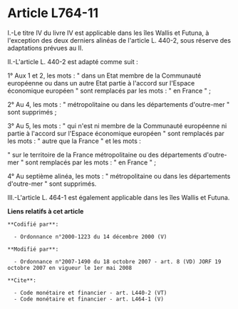 # Article L764-11

I.-Le titre IV du livre IV est applicable dans les îles Wallis et Futuna, à l'exception des deux derniers alinéas de
l'article L. 440-2, sous réserve des adaptations prévues au II. 

II.-L'article L. 440-2 est adapté comme suit : 

1° Aux 1 et 2, les mots : " dans un Etat membre de la Communauté européenne ou dans un autre Etat partie à l'accord sur
l'Espace économique européen " sont remplacés par les mots : " en France " ; 

2° Au 4, les mots : " métropolitaine ou dans les départements d'outre-mer " sont supprimés ; 

3° Au 5, les mots : " qui n'est ni membre de la Communauté européenne ni partie à l'accord sur l'Espace économique européen "
sont remplacés par les mots : " autre que la France " et les mots : 

" sur le territoire de la France métropolitaine ou des départements d'outre-mer " sont remplacés par les mots : " en France
" ; 

4° Au septième alinéa, les mots : " métropolitaine ou dans les départements d'outre-mer " sont supprimés. 

III.-L'article L. 464-1 est également applicable dans les îles Wallis et Futuna.

**Liens relatifs à cet article**

	**Codifié par**:

	  - Ordonnance n°2000-1223 du 14 décembre 2000 (V)

	**Modifié par**:

	  - Ordonnance n°2007-1490 du 18 octobre 2007 - art. 8 (VD) JORF 19 octobre 2007 en vigueur le 1er mai 2008

	**Cite**:

	  - Code monétaire et financier - art. L440-2 (VT)
	  - Code monétaire et financier - art. L464-1 (V)
